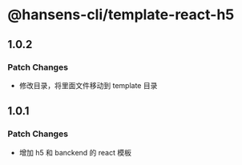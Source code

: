 # @hansens-cli/template-react-h5

## 1.0.2

### Patch Changes

- 修改目录，将里面文件移动到 template 目录

## 1.0.1

### Patch Changes

- 增加 h5 和 banckend 的 react 模板
